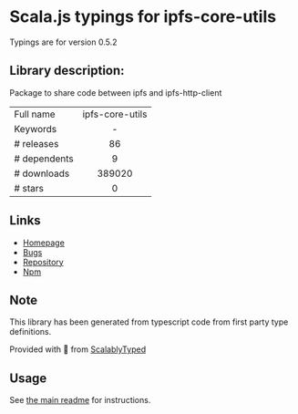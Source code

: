 
# Scala.js typings for ipfs-core-utils

Typings are for version 0.5.2

## Library description:
Package to share code between ipfs and ipfs-http-client

|                    |                 |
| ------------------ | :-------------: |
| Full name          | ipfs-core-utils |
| Keywords           | - |
| # releases         | 86 |
| # dependents       | 9 |
| # downloads        | 389020 |
| # stars            | 0 |

## Links
- [Homepage](https://github.com/ipfs/js-ipfs/tree/master/packages/ipfs-core-utils#readme)
- [Bugs](https://github.com/ipfs/js-ipfs/issues)
- [Repository](https://github.com/ipfs/js-ipfs)
- [Npm](https://www.npmjs.com/package/ipfs-core-utils)
    


## Note
This library has been generated from typescript code from first party type definitions.

Provided with :purple_heart: from [ScalablyTyped](https://github.com/oyvindberg/ScalablyTyped)

## Usage
See [the main readme](../../readme.md) for instructions.


